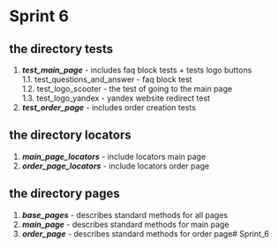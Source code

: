 # Sprint 6
## the directory tests
1. ***test_main_page*** - includes faq block tests + tests logo buttons <br>
  1.1. test_questions_and_answer - faq block test <br>
  1.2. test_logo_scooter - the test of going to the main page <br>
  1.3. test_logo_yandex - yandex website redirect test <br>
2. ***test_order_page*** - includes order creation tests

## the directory locators
1. ***main_page_locators*** - include locators main page
2. ***order_page_locators*** - include locators order page

## the directory pages
1. ***base_pages*** - describes standard methods for all pages
2. ***main_page*** - describes standard methods for main page
3. ***order_page*** - describes standard methods for order page#   S p r i n t _ 6  
 